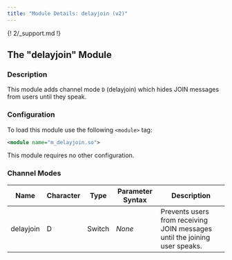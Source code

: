 ```yaml
---
title: "Module Details: delayjoin (v2)"
---
```


{! 2/_support.md !}

## The "delayjoin" Module

### Description

This module adds channel mode `D` (delayjoin) which hides JOIN messages from users until they speak.

### Configuration

To load this module use the following `<module>` tag:

```xml
<module name="m_delayjoin.so">
```

This module requires no other configuration.

### Channel Modes

Name      | Character | Type   | Parameter Syntax | Description
--------- | --------- | ------ | ---------------- | -----------
delayjoin | D         | Switch | *None*           | Prevents users from receiving JOIN messages until the joining user speaks.
